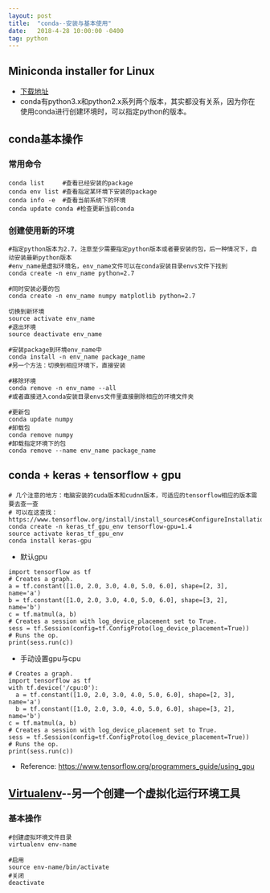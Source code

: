 ```yaml
---
layout: post
title:  "conda--安装与基本使用"
date:   2018-4-28 10:00:00 -0400
tag: python
---
```


## Miniconda installer for Linux

- [下载地址](https://conda.io/miniconda.html)
- conda有python3.x和python2.x系列两个版本，其实都没有关系，因为你在使用conda进行创建环境时，可以指定python的版本。

## conda基本操作

### 常用命令

```
conda list     #查看已经安装的package
conda env list #查看指定某环境下安装的package
conda info -e  #查看当前系统下的环境
conda update conda #检查更新当前conda
```

### 创建使用新的环境

```
#指定python版本为2.7，注意至少需要指定python版本或者要安装的包，后一种情况下，自动安装最新python版本
#env_name是虚拟环境名，env_name文件可以在conda安装目录envs文件下找到
conda create -n env_name python=2.7 

#同时安装必要的包
conda create -n env_name numpy matplotlib python=2.7 
```
```
切换到新环境
source activate env_name
#退出环境
source deactivate env_name
```
```
#安装package到环境env_name中
conda install -n env_name package_name
#另一个方法：切换到相应环境下，直接安装
```
```
#移除环境
conda remove -n env_name --all
#或者直接进入conda安装目录envs文件里直接删除相应的环境文件夹
```
```
#更新包
conda update numpy
#卸载包
conda remove numpy
#卸载指定环境下的包
conda remove --name env_name package_name
```

## conda + keras + tensorflow + gpu
```
# 几个注意的地方：电脑安装的cuda版本和cudnn版本，可适应的tensorflow相应的版本需要去查一查
# 可以在这查找：https://www.tensorflow.org/install/install_sources#ConfigureInstallation
conda create -n keras_tf_gpu_env tensorflow-gpu=1.4
source activate keras_tf_gpu_env
conda install keras-gpu
```
- 默认gpu
```
import tensorflow as tf
# Creates a graph.
a = tf.constant([1.0, 2.0, 3.0, 4.0, 5.0, 6.0], shape=[2, 3], name='a')
b = tf.constant([1.0, 2.0, 3.0, 4.0, 5.0, 6.0], shape=[3, 2], name='b')
c = tf.matmul(a, b)
# Creates a session with log_device_placement set to True.
sess = tf.Session(config=tf.ConfigProto(log_device_placement=True))
# Runs the op.
print(sess.run(c))
```
- 手动设置gpu与cpu
```
# Creates a graph.
import tensorflow as tf
with tf.device('/cpu:0'):
  a = tf.constant([1.0, 2.0, 3.0, 4.0, 5.0, 6.0], shape=[2, 3], name='a')
  b = tf.constant([1.0, 2.0, 3.0, 4.0, 5.0, 6.0], shape=[3, 2], name='b')
c = tf.matmul(a, b)
# Creates a session with log_device_placement set to True.
sess = tf.Session(config=tf.ConfigProto(log_device_placement=True))
# Runs the op.
print(sess.run(c))
```
- Reference: https://www.tensorflow.org/programmers_guide/using_gpu

## [Virtualenv](https://virtualenv.pypa.io/en/stable/)--另一个创建一个虚拟化运行环境工具

### 基本操作

```
#创建虚拟环境文件目录
virtualenv env-name

#启用
source env-name/bin/activate
#关闭
deactivate
```
